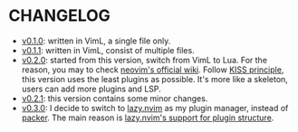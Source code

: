 # CHANGELOG

- [v0.1.0](https://github.com/ntk148v/neovim-config/tree/v0.1.0): written in VimL, a single file only.
- [v0.1.1](https://github.com/ntk148v/neovim-config/tree/v0.1.1): written in VimL, consist of multiple files.
- [v0.2.0](https://github.com/ntk148v/neovim-config/tree/v0.2.0): started from this version, switch from VimL to Lua. For the reason, you may to check [neovim's official wiki](https://github.com/neovim/neovim/wiki/FAQ#why-embed-lua-instead-of-x). Follow [KISS principle](https://en.wikipedia.org/wiki/KISS_principle), this version uses the least plugins as possible. It's more like a skeleton, users can add more plugins and LSP.
- [v0.2.1](https://github.com/ntk148v/neovim-config/tree/v0.2.1): this version contains some minor changes.
- [v0.3.0](https://github.com/ntk148v/neovim-config/tree/v0.3.0): I decide to switch to [lazy.nvim](https://github.com/folke/lazy.nvim) as my plugin manager, instead of [packer](https://github.com/wbthomason/packer.nvim). The main reason is [lazy.nvim's support for plugin structure](https://github.com/folke/lazy.nvim#-structuring-your-plugins).
